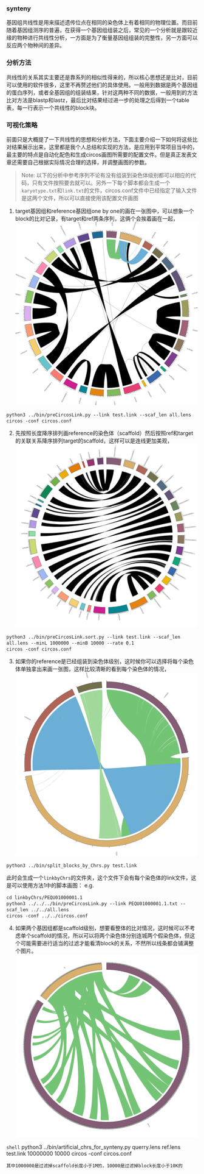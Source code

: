 ### synteny

基因组共线性是用来描述遗传位点在相同的染色体上有着相同的物理位置。而目前随着基因组测序的普遍，在获得一个基因组组装之后，常见的一个分析就是跟较近缘的物种进行共线性分析，一方面是为了衡量基因组组装的完整性，另一方面可以反应两个物种间的差异。

### 分析方法

共线性的关系其实主要还是靠系列的相似性得来的，所以核心思想还是比对，目前可以使用的软件很多，这里不再赘述他们的具体使用。一般用到数据是两个基因组的蛋白序列，或者全基因组的组装结果，针对这两种不同的数据，一般用到的方法比对方法是blastp和lastz，最后比对结果经过进一步的处理之后得到一个table表，每一行表示一个共线性的block块。


### 可视化策略

前面只是大概提了一下共线性的思想和分析方法，下面主要介绍一下如何将这些比对结果展示出来，这里都是我个人总结和实现的方法，是应用到平常项目当中的，最主要的特点是自动化配色和生成circos画图所需要的配置文件。但是真正发表文章还需要自己根据实际情况合理的选择，并调整画图的参数。

>Note: 以下的分析中参考序列不论有没有组装到染色体级别都可以相应的代码，只有文件按照要去就可以。另外一下每个脚本都会生成一个```karyotype.txt```和```link.txt```的文件，circos.conf文件中已经指定了输入文件是这两个文件，所以可以直接使用该配置文件画图

1. target基因组和reference基因组one by one的画在一张图中，可以想象一个block的比对记录，有target和ref两条序列，这俩个会挨着画在一起，![Fig 1](example/pair_chrs.png)

```shell
python3 ../bin/preCircosLink.py --link test.link --scaf_len all.lens
circos -conf circos.conf
```

2. 先按照长度降序排列画reference的染色体（scaffold）然后按照ref和target的关联关系降序排列target的scaffold，这样可以是连线更加美观，![Fig 2](example/pair_chrs.sort.png)

```shell
python3 ../bin/preCircosLink.sort.py --link test.link --scaf_len all.lens --minL 1000000 --minB 10000 --rate 0.1
circos -conf circos.conf
```

3. 如果你的reference是已经组装到染色体级别，这时候你可以选择将每个染色体单独拿出来画一张图，这样比较清晰的看到每个染色体的情况，![Fig 3](example/linkbyChrs/PEQU01000001.1/single_chr.png)

```shell
python3 ../bin/split_blocks_by_Chrs.py test.link
```
此时会生成一个```linkbyChrs```的文件夹，这个文件下会有每个染色体的link文件，这是可以使用方法1中的脚本画图：
e.g.

```shell
cd linkbyChrs/PEQU01000001.1
python3 ../../../bin/preCircosLink.py --link PEQU01000001.1.txt --scaf_len ../../all.lens
circos -conf ../../circos.conf
```
4. 如果两个基因组都是scaffold级别，想要看整体的比对情况，这时候可以不考虑单个scaffold的情况，所以可以将两个染色体分别连城两个假染色体，但这个可能需要进行适当的过滤才能看清block的关系，不然所以线条都会铺满整个图片。![Fig 3](example/artificial_chrs.png)

```shell```
python3 ../bin/artificial_chrs_for_synteny.py querry.lens ref.lens test.link 10000000 10000
circos -conf circos.conf
```
其中1000000是过滤掉scaffold长度小于1M的，10000是过滤掉block长度小于10K的
